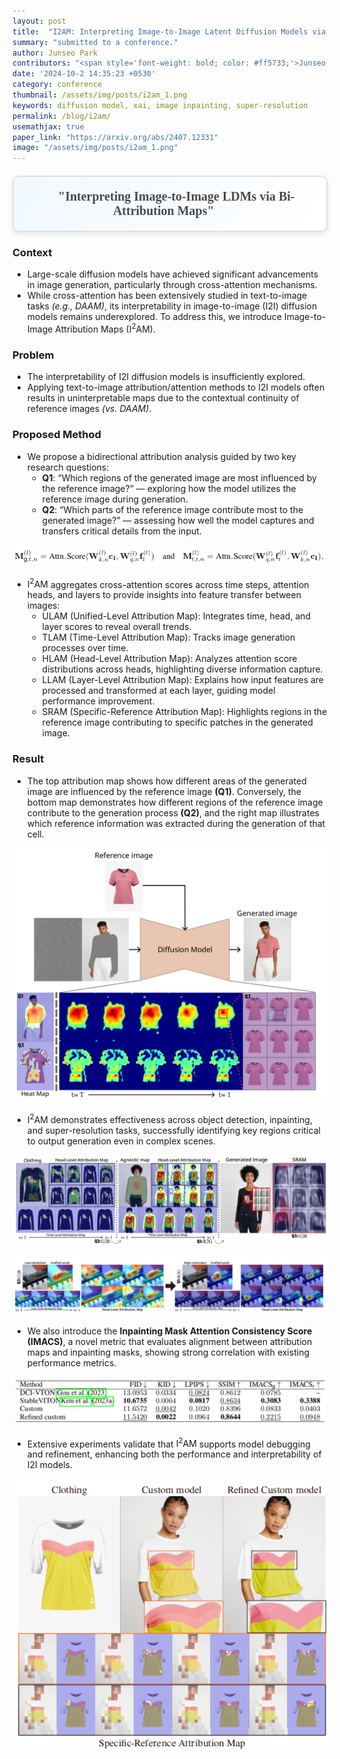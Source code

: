 ```yaml
---
layout: post
title:  "I2AM: Interpreting Image-to-Image Latent Diffusion Models via Bi-Attribution Maps"
summary: "submitted to a conference."
author: Junseo Park
contributors: "<span style='font-weight: bold; color: #ff5733;'>Junseo Park</span> and Hyeryung Jang"
date: '2024-10-2 14:35:23 +0530'
category: conference
thumbnail: /assets/img/posts/i2am_1.png
keywords: diffusion model, xai, image inpainting, super-resolution
permalink: /blog/i2am/
usemathjax: true
paper_link: "https://arxiv.org/abs/2407.12331"
image: "/assets/img/posts/i2am_1.png"
---
```


<div align="center" style="
  font-family: 'Times New Roman', Times, serif;
  font-size: 20px;
  font-weight: bold;
  color: #4a4a4a;
  padding: 20px;
  margin: 20px auto;
  border: 2px solid #e0e0e0;
  border-radius: 10px;
  background: linear-gradient(120deg, #f0f8ff, #ffffff);
  box-shadow: 0 4px 8px rgba(0, 0, 0, 0.1);">
  🚀 "Interpreting Image-to-Image LDMs via Bi-Attribution Maps" 🌟
</div>

  
<p></p>


### Context

- Large-scale diffusion models have achieved significant advancements in image generation, particularly through cross-attention mechanisms.
- While cross-attention has been extensively studied in text-to-image tasks *(e.g., DAAM)*, its interpretability in image-to-image (I2I) diffusion models remains underexplored. To address this, we introduce Image-to-Image Attribution Maps ($\text{I}^{2}\text{AM}$).

### Problem

- The interpretability of I2I diffusion models is insufficiently explored.
- Applying text-to-image attribution/attention methods to I2I models often results in uninterpretable maps due to the contextual continuity of reference images *(vs. DAAM)*.

### Proposed Method

- We propose a bidirectional attribution analysis guided by two key research questions:
  - **Q1**: “Which regions of the generated image are most influenced by the reference image?” — exploring how the model utilizes the reference image during generation.
  - **Q2**: “Which parts of the reference image contribute most to the generated image?” — assessing how well the model captures and transfers critical details from the input.

<p align="center">
<img src='/assets/img/posts/i2am_2.png'>
</p>

- $\text{I}^{2}\text{AM}$ aggregates cross-attention scores across time steps, attention heads, and layers to provide insights into feature transfer between images:
  - ULAM (Unified-Level Attribution Map): Integrates time, head, and layer scores to reveal overall trends.
  - TLAM (Time-Level Attribution Map): Tracks image generation processes over time.
  - HLAM (Head-Level Attribution Map): Analyzes attention score distributions across heads, highlighting diverse information capture.
  - LLAM (Layer-Level Attribution Map): Explains how input features are processed and transformed at each layer, guiding model performance improvement.
  - SRAM (Specific-Reference Attribution Map): Highlights regions in the reference image contributing to specific patches in the generated image.


### Result

- The top attribution map shows how different areas of the generated image are influenced by the reference image **(Q1)**. Conversely, the bottom map demonstrates how different regions of the reference image contribute to the generation process **(Q2)**, and the right map illustrates which reference information was extracted during the generation of that cell.

<p align="center">
<img src='/assets/img/posts/i2am_1.png'>
</p>

- $\text{I}^{2}\text{AM}$ demonstrates effectiveness across object detection, inpainting, and super-resolution tasks, successfully identifying key regions critical to output generation even in complex scenes.

<p align="center">
<img src='/assets/img/posts/i2am_3.png'>
</p>

<p align="center">
<img src='/assets/img/posts/i2am_4.png'>
</p>

- We also introduce the **Inpainting Mask Attention Consistency Score (IMACS)**, a novel metric that evaluates alignment between attribution maps and inpainting masks, showing strong correlation with existing performance metrics.


<p align="center">
<img src='/assets/img/posts/i2am_5.png'>
</p>

- Extensive experiments validate that $\text{I}^{2}\text{AM}$ supports model debugging and refinement, enhancing both the performance and interpretability of I2I models.



<p align="center">
<img src='/assets/img/posts/i2am_6.png'>
</p>